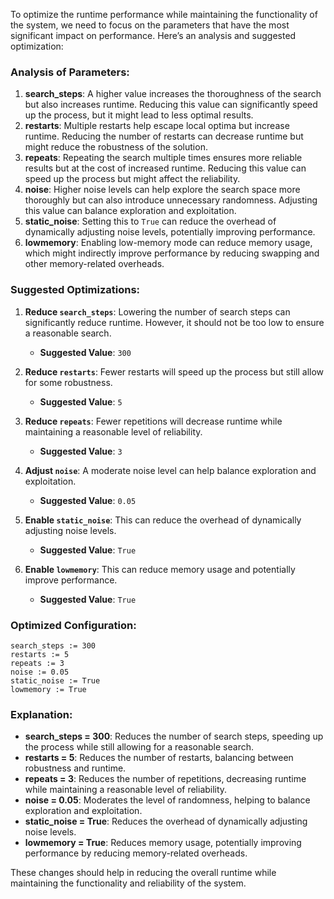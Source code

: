 To optimize the runtime performance while maintaining the functionality of the system, we need to focus on the parameters that have the most significant impact on performance. Here’s an analysis and suggested optimization:

### Analysis of Parameters:
1. **search_steps**: A higher value increases the thoroughness of the search but also increases runtime. Reducing this value can significantly speed up the process, but it might lead to less optimal results.
2. **restarts**: Multiple restarts help escape local optima but increase runtime. Reducing the number of restarts can decrease runtime but might reduce the robustness of the solution.
3. **repeats**: Repeating the search multiple times ensures more reliable results but at the cost of increased runtime. Reducing this value can speed up the process but might affect the reliability.
4. **noise**: Higher noise levels can help explore the search space more thoroughly but can also introduce unnecessary randomness. Adjusting this value can balance exploration and exploitation.
5. **static_noise**: Setting this to `True` can reduce the overhead of dynamically adjusting noise levels, potentially improving performance.
6. **lowmemory**: Enabling low-memory mode can reduce memory usage, which might indirectly improve performance by reducing swapping and other memory-related overheads.

### Suggested Optimizations:
1. **Reduce `search_steps`**: Lowering the number of search steps can significantly reduce runtime. However, it should not be too low to ensure a reasonable search.
   - **Suggested Value**: `300`

2. **Reduce `restarts`**: Fewer restarts will speed up the process but still allow for some robustness.
   - **Suggested Value**: `5`

3. **Reduce `repeats`**: Fewer repetitions will decrease runtime while maintaining a reasonable level of reliability.
   - **Suggested Value**: `3`

4. **Adjust `noise`**: A moderate noise level can help balance exploration and exploitation.
   - **Suggested Value**: `0.05`

5. **Enable `static_noise`**: This can reduce the overhead of dynamically adjusting noise levels.
   - **Suggested Value**: `True`

6. **Enable `lowmemory`**: This can reduce memory usage and potentially improve performance.
   - **Suggested Value**: `True`

### Optimized Configuration:
```plaintext
search_steps := 300
restarts := 5
repeats := 3
noise := 0.05
static_noise := True
lowmemory := True
```

### Explanation:
- **search_steps = 300**: Reduces the number of search steps, speeding up the process while still allowing for a reasonable search.
- **restarts = 5**: Reduces the number of restarts, balancing between robustness and runtime.
- **repeats = 3**: Reduces the number of repetitions, decreasing runtime while maintaining a reasonable level of reliability.
- **noise = 0.05**: Moderates the level of randomness, helping to balance exploration and exploitation.
- **static_noise = True**: Reduces the overhead of dynamically adjusting noise levels.
- **lowmemory = True**: Reduces memory usage, potentially improving performance by reducing memory-related overheads.

These changes should help in reducing the overall runtime while maintaining the functionality and reliability of the system.